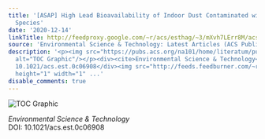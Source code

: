 ```yaml
---
title: '[ASAP] High Lead Bioavailability of Indoor Dust Contaminated with Paint Lead
  Species'
date: '2020-12-14'
linkTitle: http://feedproxy.google.com/~r/acs/esthag/~3/mXvh7LErr8M/acs.est.0c06908
source: 'Environmental Science & Technology: Latest Articles (ACS Publications)'
description: '<p><img src="https://pubs.acs.org/na101/home/literatum/publisher/achs/journals/content/esthag/0/esthag.ahead-of-print/acs.est.0c06908/20201214/images/medium/es0c06908_0006.gif"
  alt="TOC Graphic"/></p><div><cite>Environmental Science & Technology</cite></div><div>DOI:
  10.1021/acs.est.0c06908</div><img src="http://feeds.feedburner.com/~r/acs/esthag/~4/mXvh7LErr8M"
  height="1" width="1" ...'
disable_comments: true
---
```

<p><img src="https://pubs.acs.org/na101/home/literatum/publisher/achs/journals/content/esthag/0/esthag.ahead-of-print/acs.est.0c06908/20201214/images/medium/es0c06908_0006.gif" alt="TOC Graphic"/></p><div><cite>Environmental Science & Technology</cite></div><div>DOI: 10.1021/acs.est.0c06908</div><img src="http://feeds.feedburner.com/~r/acs/esthag/~4/mXvh7LErr8M" height="1" width="1" ...